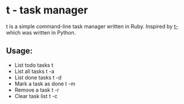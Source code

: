 t - task manager
=================

t is a simple command-line task manager written in Ruby. Inspired by [t-](http://www.penzba.co.uk/t-/t-.html?HN1) which was written in Python.


Usage:
-------

* List todo tasks
  t
* List all tasks
  t -a
* List done tasks
  t -d
* Mark a task as done
  t -m <key>
* Remove a task
  t -r <key>
* Clear task list
  t -c

